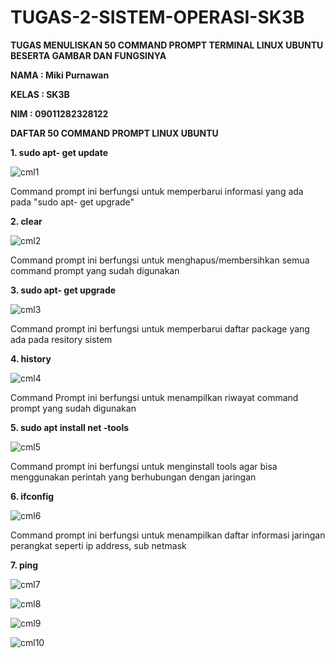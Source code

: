 # TUGAS-2-SISTEM-OPERASI-SK3B

**TUGAS MENULISKAN 50 COMMAND PROMPT TERMINAL LINUX UBUNTU BESERTA GAMBAR DAN FUNGSINYA**

**NAMA : Miki Purnawan**

**KELAS : SK3B**

**NIM : 09011282328122**

**DAFTAR 50 COMMAND PROMPT LINUX UBUNTU**

**1. sudo apt- get update**

![cml1](https://github.com/user-attachments/assets/c11347de-1b71-4142-9d26-10874e3839a9)

Command prompt ini berfungsi untuk memperbarui informasi yang ada pada "sudo apt- get upgrade"

**2. clear**

![cml2](https://github.com/user-attachments/assets/ab8b9e1d-c592-4a71-bccf-e23259cbdb34)

Command prompt ini berfungsi untuk menghapus/membersihkan semua command prompt yang sudah digunakan

**3. sudo apt- get upgrade** 

![cml3](https://github.com/user-attachments/assets/4ca2a405-fb93-4ac3-a792-9b72e9ba3cc3)

Command prompt ini berfungsi untuk memperbarui daftar package yang ada pada resitory sistem

**4. history**

![cml4](https://github.com/user-attachments/assets/20091962-08d0-41c5-9bba-3588e515d885)

Command Prompt ini berfungsi untuk menampilkan riwayat command prompt yang sudah digunakan

**5. sudo apt install net -tools**

![cml5](https://github.com/user-attachments/assets/1aff85b7-123e-4b64-a96f-70a5133ca6d5)

Command prompt ini berfungsi untuk menginstall tools agar bisa menggunakan perintah yang berhubungan dengan jaringan

**6. ifconfig**

![cml6](https://github.com/user-attachments/assets/92d7532b-d7f7-4909-a39b-36c52f25abb9)

Command prompt ini berfungsi untuk menampilkan daftar informasi jaringan perangkat seperti ip address, sub netmask

**7. ping**

![cml7](https://github.com/user-attachments/assets/1a165b3a-457b-44cb-9cc5-56e44ad1d9fd)

![cml8](https://github.com/user-attachments/assets/87467492-c918-4938-a30d-fe4e941ee7a0)

![cml9](https://github.com/user-attachments/assets/ff41cfd5-afe7-4756-9848-8d95ce157872)

![cml10](https://github.com/user-attachments/assets/19f000e6-adcf-44b2-8795-4ef04aed8441)


